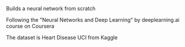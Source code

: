 Builds a neural network from scratch

Following the "Neural Networks and Deep Learning" by deeplearning.ai course on Coursera

The dataset is Heart Disease UCI from Kaggle